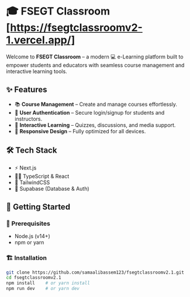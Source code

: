 # 🎓 FSEGT Classroom [https://fsegtclassroomv2-1.vercel.app/]

Welcome to **FSEGT Classroom** – a modern 💻 e-Learning platform built to empower students and educators with seamless course management and interactive learning tools.

## ✨ Features

- 📚 **Course Management** – Create and manage courses effortlessly.
- 🔐 **User Authentication** – Secure login/signup for students and instructors.
- 🧠 **Interactive Learning** – Quizzes, discussions, and media support.
- 📱 **Responsive Design** – Fully optimized for all devices.

## 🛠️ Tech Stack

- ⚡ Next.js
- 🧑‍💻 TypeScript & React
- 🎨 TailwindCSS
- 🐬 Supabase (Database & Auth)

## 🚀 Getting Started

### 🔧 Prerequisites

- Node.js (v14+)
- npm or yarn

### 🏗️ Installation

```bash
git clone https://github.com/samaalibassem123/fsegtclassroomv2.1.git
cd fsegtclassroomv2.1
npm install    # or yarn install
npm run dev    # or yarn dev
